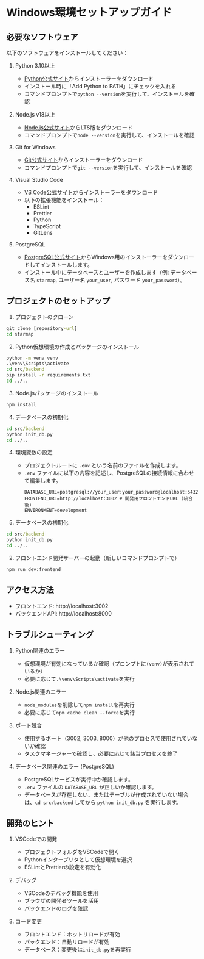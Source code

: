 # Windows環境セットアップガイド

## 必要なソフトウェア

以下のソフトウェアをインストールしてください：

1. Python 3.10以上

   - [Python公式サイト](https://www.python.org/downloads/)からインストーラーをダウンロード
   - インストール時に「Add Python to PATH」にチェックを入れる
   - コマンドプロンプトで`python --version`を実行して、インストールを確認

2. Node.js v18以上

   - [Node.js公式サイト](https://nodejs.org/)からLTS版をダウンロード
   - コマンドプロンプトで`node --version`を実行して、インストールを確認

3. Git for Windows

   - [Git公式サイト](https://git-scm.com/download/win)からインストーラーをダウンロード
   - コマンドプロンプトで`git --version`を実行して、インストールを確認

4. Visual Studio Code

   - [VS Code公式サイト](https://code.visualstudio.com/)からインストーラーをダウンロード
   - 以下の拡張機能をインストール：
     - ESLint
     - Prettier
     - Python
     - TypeScript
     - GitLens

5. PostgreSQL
   - [PostgreSQL公式サイト](https://www.postgresql.org/download/)からWindows用のインストーラーをダウンロードしてインストールします。
   - インストール中にデータベースとユーザーを作成します（例: データベース名 `starmap`, ユーザー名 `your_user`, パスワード `your_password`）。

## プロジェクトのセットアップ

1. プロジェクトのクローン

```cmd
git clone [repository-url]
cd starmap
```

2. Python仮想環境の作成とパッケージのインストール

```cmd
python -m venv venv
.\venv\Scripts\activate
cd src/backend
pip install -r requirements.txt
cd ../..
```

3. Node.jsパッケージのインストール

```cmd
npm install
```

4. データベースの初期化

```cmd
cd src/backend
python init_db.py
cd ../..
```

4. 環境変数の設定

   - プロジェクトルートに `.env` という名前のファイルを作成します。
   - `.env` ファイルに以下の内容を記述し、PostgreSQLの接続情報に合わせて編集します。
     ```dotenv
     DATABASE_URL=postgresql://your_user:your_password@localhost:5432/starmap
     FRONTEND_URL=http://localhost:3002 # 開発用フロントエンドURL (統合後)
     ENVIRONMENT=development
     ```

5. データベースの初期化

```cmd
cd src/backend
python init_db.py
cd ../..
```

2. フロントエンド開発サーバーの起動（新しいコマンドプロンプトで）

```cmd
npm run dev:frontend
```

## アクセス方法

- フロントエンド: http://localhost:3002
- バックエンドAPI: http://localhost:8000

## トラブルシューティング

1. Python関連のエラー

   - 仮想環境が有効になっているか確認（プロンプトに`(venv)`が表示されているか）
   - 必要に応じて`.\venv\Scripts\activate`を実行

2. Node.js関連のエラー

   - `node_modules`を削除して`npm install`を再実行
   - 必要に応じて`npm cache clean --force`を実行

3. ポート競合

   - 使用するポート（3002, 3003, 8000）が他のプロセスで使用されていないか確認
   - タスクマネージャーで確認し、必要に応じて該当プロセスを終了

4. データベース関連のエラー (PostgreSQL)
   - PostgreSQLサービスが実行中か確認します。
   - `.env` ファイルの `DATABASE_URL` が正しいか確認します。
   - データベースが存在しない、またはテーブルが作成されていない場合は、`cd src/backend` してから `python init_db.py` を実行します。

## 開発のヒント

1. VSCodeでの開発

   - プロジェクトフォルダをVSCodeで開く
   - Pythonインタープリタとして仮想環境を選択
   - ESLintとPrettierの設定を有効化

2. デバッグ

   - VSCodeのデバッグ機能を使用
   - ブラウザの開発者ツールを活用
   - バックエンドのログを確認

3. コード変更
   - フロントエンド：ホットリロードが有効
   - バックエンド：自動リロードが有効
   - データベース：変更後は`init_db.py`を再実行
